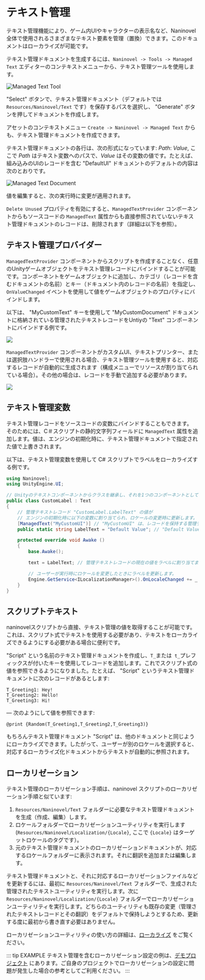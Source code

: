 # テキスト管理

テキスト管理機能により、ゲーム内UIやキャラクターの表示名など、Naninovel全体で使用されるさまざまなテキスト要素を管理（置換）できます。このドキュメントはローカライズが可能です。

テキスト管理ドキュメントを生成するには、`Naninovel -> Tools -> Managed Text` エディターのコンテキストメニューから、テキスト管理ツールを使用します。

![Managed Text Tool](https://i.gyazo.com/200680de85848f04a2eb51b063295c51.png)

"Select" ボタンで、テキスト管理ドキュメント（デフォルトでは `Resources/Naninovel/Text` です）を保存するパスを選択し、 "Generate" ボタンを押してドキュメントを作成します。

アセットのコンテキストメニュー `Create -> Naninovel -> Managed Text` からも、テキスト管理ドキュメントを作成できます。

テキスト管理ドキュメントの各行は、次の形式になっています: *Path*: *Value*, ここで *Path* はテキスト変数へのパスで、*Value* はその変数の値です。たとえば、組み込みのUIのレコードを含む "DefaultUI" ドキュメントのデフォルトの内容は次のとおりです。

![Managed Text Document](https://i.gyazo.com/ce57c700b77818f87aabb722f2f42b78.png)

値を編集すると、次の実行時に変更が適用されます。

 `Delete Unused` プロパティを有効にすると、`ManagedTextProvider` コンポーネントからもソースコードの `ManagedText` 属性からも直接参照されていないテキスト管理ドキュメントのレコードは、削除されます（詳細は以下を参照）。

## テキスト管理プロバイダー

 `ManagedTextProvider` コンポーネントからスクリプトを作成することなく、任意のUnityゲームオブジェクトをテキスト管理レコードにバインドすることが可能です。コンポーネントをゲームオブジェクトに追加し、カテゴリ（レコードを含むドキュメントの名前）とキー（ドキュメント内のレコードの名前）を指定し、 `OnValueChanged` イベントを使用して値をゲームオブジェクトのプロパティにバインドします。

以下は、 "MyCustomText" キーを使用して "MyCustomDocument" ドキュメントに格納されている管理されたテキストレコードをUntiyの "Text" コンポーネントにバインドする例です。

![](https://i.gyazo.com/f47a997052674341aa3133deeea1f1cf.png)

 `ManagedTextProvider` コンポーネントがカスタムUI、テキストプリンター、または選択肢ハンドラーで使用される場合、テキスト管理ツールを使用すると、対応するレコードが自動的に生成されます（構成メニューでリソースが割り当てられている場合）。その他の場合は、レコードを手動で追加する必要があります。

![](https://i.gyazo.com/cc2ad398d1ad716cca437913553eb09c.png)

## テキスト管理変数

テキスト管理レコードをソースコードの変数にバインドすることもできます。 そのためには、C＃スクリプトの静的文字列フィールドに `ManagedText` 属性を追加します。値は、エンジンの初期化時に、テキスト管理ドキュメントで指定された値で上書きされます。

以下は、テキスト管理変数を使用して C# スクリプトでラベルをローカライズする例です。

```csharp
using Naninovel;
using UnityEngine.UI;

// Unityのテキストコンポーネントからクラスを継承し、それを1つのコンポーネントとして使用できるようにします。
public class CustomLabel : Text
{
    // 管理テキストレコード "CustomLabel.LabelText" の値が
    // エンジンの初期化時に以下の変数に割り当てられ、ロケールの変更時に更新します。
    [ManagedText("MyCustomUI")] // "MyCustomUI" は、レコードを保持する管理テキストドキュメントの名前です。
    public static string LabelText = "Default Value"; // "Default Value" はレコードのデフォルト値です。

    protected override void Awake ()
    {
        base.Awake();

        text = LabelText; // 管理テキストレコードの現在の値をラベルに割り当てます。

        // ユーザーが実行時にロケールを変更したときにラベルを更新します。
        Engine.GetService<ILocalizationManager>().OnLocaleChanged += _ => text = LabelText;
    }
}
```

## スクリプトテキスト

naninovelスクリプトから直接、テキスト管理の値を取得することが可能です。これは、スクリプト式でテキストを使用する必要があり、テキストをローカライズできるようにする必要がある場合に便利です。

 "Script" という名前のテキスト管理ドキュメントを作成し、`T_`または` t_`プレフィックスが付いたキーを使用してレコードを追加します。これでスクリプト式の値を参照できるようになりました。たとえば、 "Script" というテキスト管理ドキュメントに次のレコードがあるとします:

```
T_Greeting1: Hey!
T_Greeting2: Hello!
T_Greeting3: Hi!
```

— 次のようにして値を参照できます:

```nani
@print {Random(T_Greeting1,T_Greeting2,T_Greeting3)}
```

もちろんテキスト管理ドキュメント "Script" は、他のドキュメントと同じようにローカライズできます。したがって、ユーザーが別のロケールを選択すると、対応するローカライズ化ドキュメントからテキストが自動的に参照されます。

## ローカリゼーション

テキスト管理のローカリゼーション手順は、naninovel スクリプトのローカリゼーション手順と似ています:

1. `Resources/Naninovel/Text` フォルダーに必要なテキスト管理ドキュメントを生成（作成、編集）します。
2. ロケールフォルダーでローカリゼーションユーティリティを実行します(`Resources/Naninovel/Localization/{Locale}`, ここで `{Locale}` はターゲットロケールのタグです）。
3. 元のテキスト管理ドキュメントのローカリゼーションドキュメントが、対応するロケールフォルダーに表示されます。それに翻訳を追加または編集します。

テキスト管理ドキュメントと、それに対応するローカリゼーションファイルなどを更新するには、最初に `Resources/Naninovel/Text` フォルダーで、生成された管理されたテキストユーティリティを実行します。次に `Resources/Naninovel/Localization/{Locale}` フォルダーでローカリゼーションユーティリティを実行します。どちらのユーティリティも既存の変更（管理されたテキストレコードとその翻訳）をデフォルトで保持しようとするため、更新する度に最初から書き直す必要はありません。

 ローカリゼーションユーティリティの使い方の詳細は、[ローカライズ](/ja/guide/localization.md) をご覧ください。

 ::: tip EXAMPLE
テキスト管理を含むローカリゼーション設定の例は、[デモプロジェクト](/ja/guide/getting-started.md#デモプロジェクト) にあります。ご自身のプロジェクトでローカリゼーションの設定に問題が発生した場合の参考としてご利用ください。
:::
